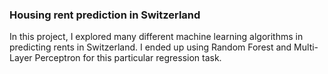 ### Housing rent prediction in Switzerland

In this project, I explored many different machine learning algorithms in predicting rents in Switzerland. I ended up using Random Forest and Multi-Layer Perceptron for this particular regression task.